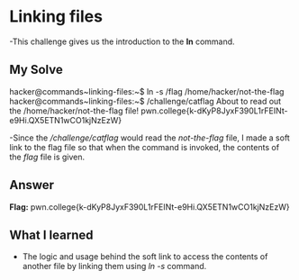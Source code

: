 # Linking files
-This challenge gives us the introduction to the **ln** command.

## My Solve

hacker@commands~linking-files:~$ ln -s /flag /home/hacker/not-the-flag
hacker@commands~linking-files:~$ /challenge/catflag
About to read out the /home/hacker/not-the-flag file!
pwn.college{k-dKyP8JyxF390L1rFEINt-e9Hi.QX5ETN1wCO1kjNzEzW}

-Since the */challenge/catflag* would read the *not-the-flag* file, I made a soft link to the flag file so that when the command is invoked, the contents of the *flag* file is given.

## Answer

**Flag:** pwn.college{k-dKyP8JyxF390L1rFEINt-e9Hi.QX5ETN1wCO1kjNzEzW}

## What I learned

- The logic and usage behind the soft link to access the contents of another file by linking them using *ln -s* command.